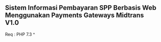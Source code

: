 ## Sistem Informasi Pembayaran SPP Berbasis Web Menggunakan Payments Gateways Midtrans V1.0 ##
Req : PHP 7.3 ^
